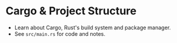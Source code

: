 # Cargo & Project Structure

- Learn about Cargo, Rust's build system and package manager.
- See `src/main.rs` for code and notes.
